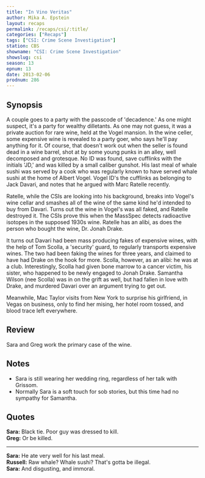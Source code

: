 ```yaml
---
title: "In Vino Veritas"
author: Mika A. Epstein
layout: recaps
permalink: /recaps/csi/:title/
categories: ["Recaps"]
tags: ["CSI: Crime Scene Investigation"]
station: CBS
showname: "CSI: Crime Scene Investigation"
showslug: csi
season: 13
epnum: 13
date: 2013-02-06
prodnum: 286
---
```


## Synopsis

A couple goes to a party with the passcode of 'decadence.' As one might suspect, it's a party for wealthy dilletants. As one may not guess, it was a private auction for rare wine, held at the Vogel mansion. In the wine celler, some expensive wine is revealed to a party goer, who says he'll pay anything for it. Of course, that doesn't work out when the seller is found dead in a wine barrel, shot at by some young punks in an alley, well decomposed and grotesque. No ID was found, save cufflinks with the initials 'JD,' and was killed by a small caliber gunshot. His last meal of whale sushi was served by a cook who was regularly known to have served whale sushi at the home of Albert Vogel. Vogel ID's the cufflinks as belonging to Jack Davari, and notes that he argued with Marc Ratelle recently.

Ratelle, while the CSIs are looking into his background, breaks into Vogel's wine cellar and smashes all of the wine of the same kind he'd intended to buy from Davari. Turns out the wine in Vogel's was all faked, and Ratelle destroyed it. The CSIs prove this when the MassSpec detects radioactive isotopes in the supposed 1930s wine. Ratelle has an alibi, as does the person who bought the wine, Dr. Jonah Drake.

It turns out Davari had been mass producing fakes of expensive wines, with the help of Tom Scolla, a 'security' guard, to regularly transports expensive wines. The two had been faking the wines for three years, and claimed to have had Drake on the hook for more. Scolla, however, as an alibi: he was at a club. Interestingly, Scolla had given bone marrow to a cancer victim, his sister, who happened to be newly engaged to Jonah Drake. Samantha Wilson (nee Scolla) was in on the grift as well, but had fallen in love with Drake, and murdered Davari over an argument trying to get out.

Meanwhile, Mac Taylor visits from New York to surprise his girlfriend, in Vegas on business, only to find her mising, her hotel room tossed, and blood trace left everywhere.

## Review

Sara and Greg work the primary case of the wine.

## Notes

* Sara is still wearing her wedding ring, regardless of her talk with Grissom.
* Normally Sara is a soft touch for sob stories, but this time had no sympathy for Samantha.

## Quotes

**Sara:** Black tie. Poor guy was dressed to kill.\
**Greg:** Or be killed.

- - -

**Sara:** He ate very well for his last meal.\
**Russell:** Raw whale? Whale sushi? That's gotta be illegal.\
**Sara:** And disgusting, and immoral.
